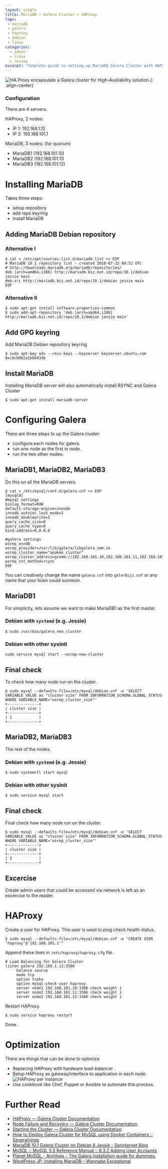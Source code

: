 ```yaml
---
layout: single
title: MariaDB + Galera Cluster + HAProxy
tags:
 - mariadb
 - galera
 - haproxy
 - debian
 - linux
categories:
  - admin
  - linux
  - review
excerpt: "Complete guide to setting up MariaDB Galera Cluster with HAProxy for high availability. Includes configuration, installation, and load balancing setup for production environments."
---
```


![HA Proxy encapsulate a Galera cluster for High-Availability solution.](/assets/haproxy-galera-1.png){: .align-center}

### Configuration

There are 4 servers.

HAProxy, 2 nodes:

* IP 1: 192.168.1.12
* IP 2: 192.168.101.1

MariaDB, 3 nodes: (for quorum)

* MariaDB1 (192.168.101.10)
* MariaDB2 (192.168.101.11)
* MariaDB3 (192.168.101.12)

# Installing MariaDB

Takes three steps:

* setup repository
* add repo keyring
* install MariaDB


## Adding MariaDB Debian repository

### Alternative I

~~~console
$ cat > /etc/apt/sources.list.d/mariadb.list << EOF
# MariaDB 10.1 repository list - created 2016-07-22 08:52 UTC
# http://downloads.mariadb.org/mariadb/repositories/
deb [arch=amd64,i386] http://mariadb.biz.net.id/repo/10.1/debian jessie main
deb-src http://mariadb.biz.net.id/repo/10.1/debian jessie main
EOF
~~~

### Alternative II

~~~console
$ sudo apt-get install software-properties-common
$ sudo add-apt-repository 'deb [arch=amd64,i386] http://mariadb.biz.net.id/repo/10.1/debian jessie main'
~~~

## Add GPG keyring

Add MariaDB Debian repository keyring

~~~console
$ sudo apt-key adv --recv-keys --keyserver keyserver.ubuntu.com 0xcbcb082a1bb943db
~~~

## Install MariaDB

Installing MariaDB server will also automatically install RSYNC and Galera Cluster

~~~console
$ sudo apt-get install mariadb-server
~~~

# Configuring Galera

There are three steps to up the Galera cluster:

* configure each nodes for galera.
* run one node as the first in node.
* run the two other nodes.

## MariaDB1, MariaDB2, MariaDB3

Do this on all the MariaDB servers.

~~~console
$ cat > /etc/mysql/conf.d/galera.cnf << EOF
[mysqld]
#mysql settings
binlog_format=ROW
default-storage-engine=innodb
innodb_autoinc_lock_mode=2
innodb_doublewrite=1
query_cache_size=0
query_cache_type=0
bind-address=0.0.0.0

#galera settings
wsrep_on=ON
wsrep_provider=/usr/lib/galera/libgalera_smm.so
wsrep_cluster_name="apakek_cluster"
wsrep_cluster_address=gcomm://192.168.101.10,192.168.101.11,192.168.101.12
wsrep_sst_method=rsync
EOF
~~~

You can creatively change the name `galera.cnf` into `galerbiji.cnf` or any name that
your brain could summon.

## MariaDB1

For simplicity, lets assume we want to make MariaDB1 as the first master.

### Debian with `systemd` (e.g. Jessie)

~~~console
$ sudo /usr/bin/galera_new_cluster
~~~

### Debian with other sysinit

~~~console
sudo service mysql start --wsrep-new-cluster
~~~

## Final check

To check how many node run on the cluster.

~~~console
$ sudo mysql --defaults-file=/etc/mysql/debian.cnf -e 'SELECT VARIABLE_VALUE as "cluster size" FROM INFORMATION_SCHEMA.GLOBAL_STATUS WHERE VARIABLE_NAME="wsrep_cluster_size"'
+--------------+
| cluster size |
+--------------+
| 1            |
+--------------+
~~~

## MariaDB2, MariaDB3

The rest of the nodes.

### Debian with `systemd` (e.g. Jessie)

~~~console
$ sudo systemctl start mysql
~~~

### Debian with other sysinit

~~~console
$ sudo service mysql start
~~~

## Final check

Final check how many node run on the cluster.

~~~console
$ sudo mysql --defaults-file=/etc/mysql/debian.cnf -e 'SELECT VARIABLE_VALUE as "cluster size" FROM INFORMATION_SCHEMA.GLOBAL_STATUS WHERE VARIABLE_NAME="wsrep_cluster_size"'
+--------------+
| cluster size |
+--------------+
| 3            |
+--------------+
~~~

## Excercise

Create admin users that could be accessed via network is left as an excercise
to the reader.

# HAProxy

Create a user for HAProxy. This user is used to ping check health status.

~~~console
$ sudo mysql --defaults-file=/etc/mysql/debian.cnf -e "CREATE USER 'haproxy'@'192.168.101.1'"
~~~

Append these lines in `/etc/haproxy/haproxy.cfg` file.

~~~
# Load Balancing for Galera Cluster
listen galera 192.168.1.12:3306
     balance source
     mode tcp
     option tcpka
     option mysql-check user haproxy
     server node1 192.168.101.10:3306 check weight 1
     server node2 192.168.101.11:3306 check weight 1
     server node2 192.168.101.12:3306 check weight 1
~~~

Restart HAProxy.

~~~console
$ sudo service haproxy restart
~~~

Done.

# Optimization

There are things that can be done to optimize:

* Replacing HAProxy with hardware load-balancer .
* Setup HAProxy as gateway/interface to application in each node.
![HAProxy per instance](/assets/haproxy-galera-per-apps.png)
* Use cookbook like Chef, Puppet or Ansible to automate this process.

# Further Read

* [HAProxy — Galera Cluster Documentation](http://galeracluster.com/documentation-webpages/haproxy.html)
* [Node Failure and Recovery — Galera Cluster Documentation](http://galeracluster.com/documentation-webpages/recovery.html)
* [Starting the Cluster — Galera Cluster Documentation](http://galeracluster.com/documentation-webpages/startingcluster.html)
* [How to Deploy Galera Cluster for MySQL using Docker Containers :: Severalnines](http://severalnines.com/blog/how-deploy-galera-cluster-mysql-using-docker-containers)
* [MariaDB 10.1 Galera Cluster on Debian 8 Jessie - Sprinternet Blog](https://blog.sprinternet.at/2016/03/mariadb-10-1-galera-cluster-on-debian-8-jessie/)
* [MySQL :: MySQL 5.5 Reference Manual :: 6.3.2 Adding User Accounts](https://dev.mysql.com/doc/refman/5.5/en/adding-users.html)
* [Planet MySQL - Archives - The Galera installation guide for dummies.](https://planet.mysql.com/entry/?id=282416)
* [WordPress JP: Installing MariaDB – Wannabe Exceptional](https://staff.blog.ui.ac.id/jp/2016/05/10/wordpress-jp-installing-mariadb/)
